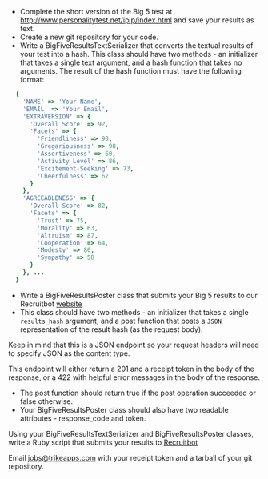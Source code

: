 
  - Complete the short version of the Big 5 test at http://www.personalitytest.net/ipip/index.html and save your results as text.
  - Create a new git repository for your code.
  - Write a BigFiveResultsTextSerializer that converts the textual results of your test into a hash. This class should have two methods - an initializer that takes a single text argument, and a hash function that takes no arguments. The result of the hash function must have the following format:

  ```ruby
    {
      'NAME' => 'Your Name',
      'EMAIL' => 'Your Email',
      'EXTRAVERSION' => {
        'Overall Score' => 92,
        'Facets' => {
          'Friendliness' => 90,
          'Gregariousness' => 98,
          'Assertiveness' => 60,
          'Activity Level' => 86,
          'Excitement-Seeking' => 73,
          'Cheerfulness' => 67
        }
      },
      'AGREEABLENESS' => {
        'Overall Score' => 82,
        'Facets' => {
          'Trust' => 75,
          'Morality' => 63,
          'Altruism' => 87,
          'Cooperation' => 64,
          'Modesty' => 80,
          'Sympathy' => 58
        }
      }, ...
    }
  ```

  - Write a BigFiveResultsPoster class that submits your Big 5 results to our Recruitbot [website](https://recruitbot.trikeapps.com/api/v1/roles/mid-senior-web-developer/big_five_profile_submissions)
  - This class should have two methods - an initializer that takes a single `results_hash` argument, and a post function that posts a `JSON` representation of the result hash (as the request body).


Keep in mind that this is a JSON endpoint so your request headers will need to specify JSON as the content type.

This endpoint will either return a 201 and a receipt token in the body of the response, or a 422 with helpful error messages in the body of the response.

  - The post function should return true if the post operation succeeded or false otherwise.
  - Your BigFiveResultsPoster class should also have two readable attributes - response_code and token.

Using your BigFiveResultsTextSerializer and BigFiveResultsPoster classes, write a Ruby script that submits your results to [Recruitbot](https://recruitbot.trikeapps.com/api/v1/roles/mid-senior-web-developer/big_five_profile_submissions)

Email jobs@trikeapps.com with your receipt token and a tarball of your git repository.
